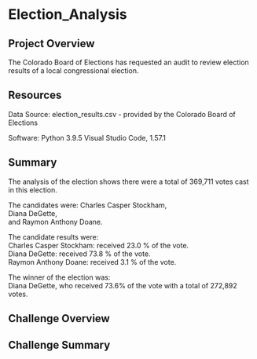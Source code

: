 # Election_Analysis

## Project Overview
The Colorado Board of Elections has requested an audit to review election results of a local congressional election.

## Resources
Data Source: election_results.csv - provided by the Colorado Board of Elections

Software: Python 3.9.5
          Visual Studio Code, 1.57.1

## Summary
The analysis of the election shows there were a total of 369,711 votes cast in this election.
  
  The candidates were: 
          Charles Casper Stockham,  
          Diana DeGette,  
          and Raymon Anthony Doane. 
  
  The candidate results were:  
          Charles Casper Stockham: received  23.0 % of the vote.  
          Diana DeGette: received  73.8 % of the vote.  
          Raymon Anthony Doane: received  3.1 % of the vote.  

The winner of the election was:  
    Diana DeGette, who received 73.6% of the vote with a total of 272,892 votes.  

## Challenge Overview

## Challenge Summary
